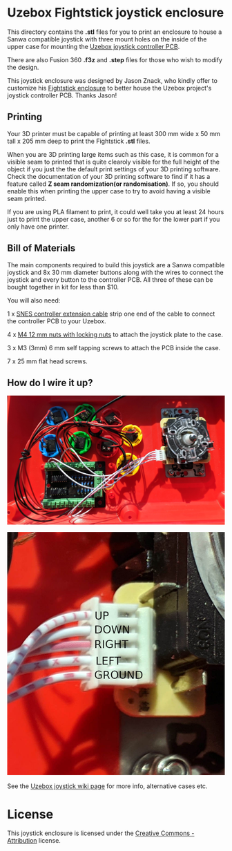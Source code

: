 # Uzebox Fightstick joystick enclosure

This directory contains the **.stl** files for you to print an enclosure to house a Sanwa compatible joystick with three mount holes on the inside of the upper case for mounting the [Uzebox joystick controller PCB](https://github.com/Uzebox/uzebox/tree/master/schematics/Joystick/V1.5).

There are also Fusion 360 **.f3z** and **.step** files for those who wish to modify the design.

This joystick enclosure was designed by Jason Znack, who kindly offer to customize his [Fightstick enclosure](https://www.thingiverse.com/thing:5132706) to better house the Uzebox project's joystick controller PCB. Thanks Jason!

## Printing

Your 3D printer must be capable of printing at least 300 mm wide x 50 mm tall x 205 mm deep to print the Fightstick **.stl** files.

When you are 3D printing large items such as this case, it is common for a visible seam to printed that is quite clearoly visible for the full height of the object if you just the the default print settings of your 3D printing software. Check the documentation of your 3D printing software to find if it has a feature called **Z seam randomization(or randomisation)**. If so, you should enable this when printing the upper case to try to avoid having a visible seam printed.

If you are using PLA filament to print, it could well take you at least 24 hours just to print the upper case, another 6 or so for the for the lower part if you only have one printer.

## Bill of Materials

The main components required to build this joystick are a Sanwa compatible joystick and 8x 30 mm diameter buttons along with the wires to connect the joystick and every button to the controller PCB. All three of these can be bought together in kit for less than $10.

You will also need:

1 x [SNES controller extension cable](https://www.aliexpress.com/item/4000023893179.html) strip one end of the cable to connect the controller PCB to your Uzebox.

4 x [M4 12 mm nuts with locking nuts](https://www.aliexpress.com/item/1005007813468077.html) to attach the joystick plate to the case.

3 x M3 (3mm) 6 mm self tapping screws to attach the PCB inside the case.

7 x 25 mm flat head screws.

## How do I wire it up?

![Uzebox joystick and buttons wiring](Uzebox-joystick-sanwa-wiring+buttons.jpg)

![Uzebox joystick wiring](Uzebox-joystick-sanwa-wiring-labels.jpg)

See the [Uzebox joystick wiki page](https://uzebox.org/wiki/Joystick) for more info, alternative cases etc.

# License

This joystick enclosure is licensed under the [Creative Commons - Attribution](https://creativecommons.org/licenses/by/4.0/) license.
